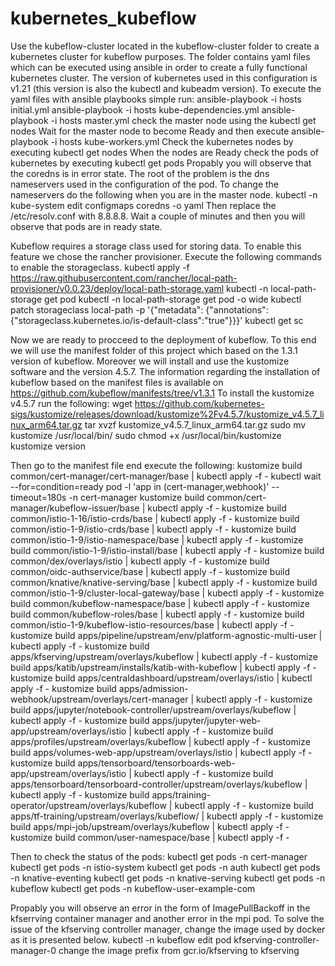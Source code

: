 # kubernetes_kubeflow

Use the kubeflow-cluster located in the kubeflow-cluster folder to create a kubernetes cluster for kubeflow purposes. The folder contains yaml files which can be executed using ansible in order to create a fully functional kubernetes cluster. The version of kubernetes used in this configuration is v1.21 (this version is also the kubectl and kubeadm version). 
To execute the yaml files with ansible playbooks simple run:
ansible-playbook -i hosts initial.yml
ansible-playbook -i hosts kube-dependencies.yml
ansible-playbook -i hosts master.yml
check the master node using the kubectl get nodes
Wait for the master node to become Ready and then execute
ansible-playbook -i hosts kube-workers.yml
Check the kubernetes nodes by executing kubectl get nodes
When the nodes are Ready check the pods of kubernetes by executing kubectl get pods
Propably you will observe that the coredns is in error state. The root of the problem is the dns nameservers used in the configuration of the pod. To change the nameservers do the following when you are in the master node.
kubectl -n kube-system edit configmaps coredns -o yaml
Then replace the /etc/resolv.conf with 8.8.8.8. Wait a couple of minutes and then you will observe that pods are in ready state.

Kubeflow requires a storage class used for storing data. To enable this feature we chose the rancher provisioner. Execute the following commands to enable the storageclass.
kubectl apply -f https://raw.githubusercontent.com/rancher/local-path-provisioner/v0.0.23/deploy/local-path-storage.yaml
kubectl -n local-path-storage get pod
kubectl -n local-path-storage get pod -o wide
kubectl patch storageclass local-path -p '{"metadata": {"annotations":{"storageclass.kubernetes.io/is-default-class":"true"}}}'
kubectl get sc

Now we are ready to procceed to the deployment of kubeflow. To this end we will use the manifest folder of this project which based on the 1.3.1 version of kubeflow. Moreover we will install and use the kustomize software and the version 4.5.7. The information regarding the installation of kubeflow based on the manifest files is available on https://github.com/kubeflow/manifests/tree/v1.3.1
To install the kustomize v4.5.7 run the following:
wget https://github.com/kubernetes-sigs/kustomize/releases/download/kustomize%2Fv4.5.7/kustomize_v4.5.7_linux_arm64.tar.gz
tar xvzf kustomize_v4.5.7_linux_arm64.tar.gz
sudo mv kustomize /usr/local/bin/
sudo chmod +x /usr/local/bin/kustomize
kustomize version

Then go to the manifest file end execute the following:
kustomize build common/cert-manager/cert-manager/base | kubectl apply -f -
kubectl wait --for=condition=ready pod -l 'app in (cert-manager,webhook)' --timeout=180s -n cert-manager
kustomize build common/cert-manager/kubeflow-issuer/base | kubectl apply -f -
kustomize build common/istio-1-16/istio-crds/base | kubectl apply -f -
kustomize build common/istio-1-9/istio-crds/base | kubectl apply -f -
kustomize build common/istio-1-9/istio-namespace/base | kubectl apply -f -
kustomize build common/istio-1-9/istio-install/base | kubectl apply -f -
kustomize build common/dex/overlays/istio | kubectl apply -f -
kustomize build common/oidc-authservice/base | kubectl apply -f -
kustomize build common/knative/knative-serving/base | kubectl apply -f -
kustomize build common/istio-1-9/cluster-local-gateway/base | kubectl apply -f -
kustomize build common/kubeflow-namespace/base | kubectl apply -f -
kustomize build common/kubeflow-roles/base | kubectl apply -f -
kustomize build common/istio-1-9/kubeflow-istio-resources/base | kubectl apply -f -
kustomize build apps/pipeline/upstream/env/platform-agnostic-multi-user | kubectl apply -f -
kustomize build apps/kfserving/upstream/overlays/kubeflow | kubectl apply -f -
kustomize build apps/katib/upstream/installs/katib-with-kubeflow | kubectl apply -f -
kustomize build apps/centraldashboard/upstream/overlays/istio | kubectl apply -f -
kustomize build apps/admission-webhook/upstream/overlays/cert-manager | kubectl apply -f -
kustomize build apps/jupyter/notebook-controller/upstream/overlays/kubeflow | kubectl apply -f -
kustomize build apps/jupyter/jupyter-web-app/upstream/overlays/istio | kubectl apply -f -
kustomize build apps/profiles/upstream/overlays/kubeflow | kubectl apply -f -
kustomize build apps/volumes-web-app/upstream/overlays/istio | kubectl apply -f -
kustomize build apps/tensorboard/tensorboards-web-app/upstream/overlays/istio | kubectl apply -f -
kustomize build apps/tensorboard/tensorboard-controller/upstream/overlays/kubeflow | kubectl apply -f -
kustomize build apps/training-operator/upstream/overlays/kubeflow | kubectl apply -f -
kustomize build apps/tf-training/upstream/overlays/kubeflow/ | kubectl apply -f -
kustomize build apps/mpi-job/upstream/overlays/kubeflow | kubectl apply -f -
kustomize build common/user-namespace/base | kubectl apply -f -

Then to check the status of the pods:
kubectl get pods -n cert-manager
kubectl get pods -n istio-system
kubectl get pods -n auth
kubectl get pods -n knative-eventing
kubectl get pods -n knative-serving
kubectl get pods -n kubeflow
kubectl get pods -n kubeflow-user-example-com

Propably you will observe an error in the form of ImagePullBackoff in the kfserrving container manager and another error in the mpi pod. To solve the issue of the kfserving controller manager, change the image used by docker as it is presented below.
kubectl -n kubeflow  edit pod  kfserving-controller-manager-0
change the image prefix from gcr.io/kfserving to kfserving

